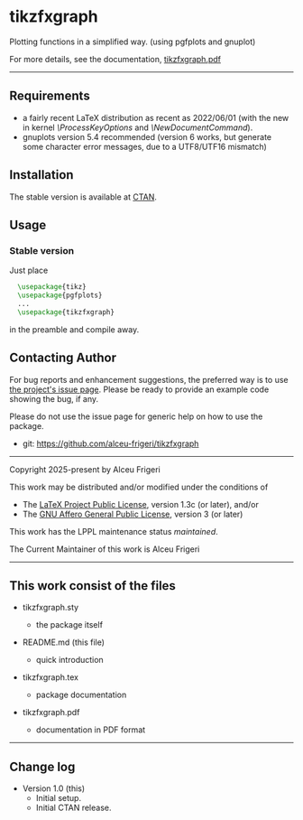 tikzfxgraph
==========


Plotting functions in a simplified way.
(using pgfplots and gnuplot)

For more details,  see the documentation,
[tikzfxgraph.pdf](http://mirrors.ctan.org/graphics/pgf/contrib/tikzfxgraph/doc/tikzfxgraph.pdf)
	
--------------

## Requirements
* a fairly recent LaTeX distribution as recent as 2022/06/01
(with the new in kernel *\ProcessKeyOptions* and *\NewDocumentCommand*).
* gnuplots version 5.4 recommended (version 6 works, but generate some character error messages, due to a UTF8/UTF16 mismatch) 

## Installation
The stable version is available at [CTAN](https://ctan.org/pkg/tikzfxgraph).

## Usage
### Stable version
Just place
```latex
  \usepackage{tikz}
  \usepackage{pgfplots}
  ...
  \usepackage{tikzfxgraph}
```

in the preamble and compile away.

## Contacting Author

For bug reports and enhancement suggestions, the preferred way is to use
[the project's issue page](https://github.com/alceu-frigeri/tikzfxgraph/issues).
Please be ready to provide an example code showing the bug, if any.

Please do not use the issue page for generic help on how to use the package.

* git: https://github.com/alceu-frigeri/tikzfxgraph

-------------
Copyright 2025-present by Alceu Frigeri

 This work may be distributed and/or modified under the
 conditions of

 * The [LaTeX Project Public License](http://www.latex-project.org/lppl.txt), version 1.3c (or later), and/or
 * The [GNU Affero General Public License](https://www.gnu.org/licenses/agpl-3.0.html), version 3 (or later)

This work has the LPPL maintenance status *maintained*.

The Current Maintainer of this work is Alceu Frigeri

-------------
## This work consist of the files

* tikzfxgraph.sty
    - the package itself

* README.md  (this file)
    - quick introduction

* tikzfxgraph.tex
    - package documentation
* tikzfxgraph.pdf
    - documentation in PDF format
    
-------------

## Change log

* Version 1.0 (this)
    - Initial setup.
    - Initial CTAN release.
